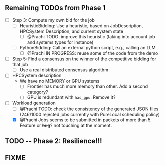 ## Remaining TODOs from Phase 1
- [ ] Step 3: Compute my own bid for the job
  - [ ] HeuristicBidding: Use a heuristic, based on JobDescription, HPCSystem Description, and current system state
    - [ ] @Prachi TODO: improve this heuristic (taking into account job and systems types for instance)
  - [ ] PythonBidding: Call an external python script, e.g., calling an LLM
    - [ ] @Prachi IN PROGRESS: reuse some of the code from the demo
- [ ] Step 5: Find a consensus on the winner of the competitive bidding for that job
  - [ ] Use a real distributed consensus algorithm
- [ ] HPCSystem description
  - We have no MEMORY or GPU systems
    - [ ] Frontier has much more memory than other. Add a second category?
    - [ ] GPU is redundant with `has_gpu`. Remove it?
- [ ] Workload generation
  - [ ] @Prachi TODO: check the consistency of the generated JSON files (246/1000 rejected jobs currently with PureLocal scheduling policy)
  - [X] @Prachi Jobs seems to be submitted in packets of more than 5. Feature or ~~bug~~? not touching at the moment.

## TODO -- Phase 2: Resilience!!!

## FIXME
